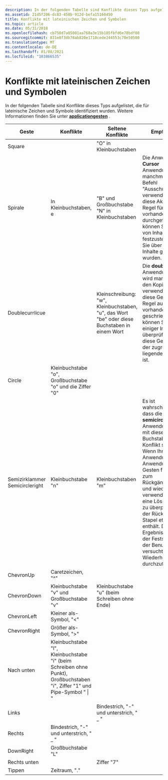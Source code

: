 ```yaml
---
description: In der folgenden Tabelle sind Konflikte dieses Typs aufgelistet, die für lateinische Zeichen und Symbole identifiziert wurden.
ms.assetid: 21d5f206-dc83-458b-912d-befa15160450
title: Konflikte mit lateinischen Zeichen und Symbolen
ms.topic: article
ms.date: 05/31/2018
ms.openlocfilehash: cb758d7a05001aa768a3e15b185fbfd6e78bdf08
ms.sourcegitcommit: 831e8f3db78ab820e1710cede244553c70e50500
ms.translationtype: MT
ms.contentlocale: de-DE
ms.lasthandoff: 01/08/2021
ms.locfileid: "103866535"
---
```

# <a name="conflicts-with-latin-characters-and-symbols"></a>Konflikte mit lateinischen Zeichen und Symbolen

In der folgenden Tabelle sind Konflikte dieses Typs aufgelistet, die für lateinische Zeichen und Symbole identifiziert wurden. Weitere Informationen finden Sie unter [**applicationgesten**](/windows/desktop/api/msinkaut/ne-msinkaut-inkapplicationgesture) .



| Geste                                              | Konflikte                                                                                                                  | Seltene Konflikte                                                                                     | Empfehlung                                                                                                                                                                                                                                                                                                                              |
|------------------------------------------------------|----------------------------------------------------------------------------------------------------------------------------|----------------------------------------------------------------------------------------------------|---------------------------------------------------------------------------------------------------------------------------------------------------------------------------------------------------------------------------------------------------------------------------------------------------------------------------------------------|
| Square<br/>                                    |                                                                                                                            | "O" in Kleinbuchstaben<br/>                                                                          |                                                                                                                                                                                                                                                                                                                                             |
| Spirale<br/>                                  | In Kleinbuchstaben, e<br/>                                                                                            | "B" und Großbuchstabe "N" in Kleinbuchstaben<br/>                                               | Die Anwendung " **Cursor** Anwendung" wird manchmal für einen Befehl "Ausschneiden" verwendet. Da diese Aktion in der Regel für vorhandene Inhalte durchgeführt wird, können Sie anhand von Inhalten festzustellen, ob Sie über einige Inhalte geschrieben wurden.<br/>                                                                            |
| Doublecurrlicue<br/>                            |                                                                                                                            | Kleinschreibung: "w", Kleinbuchstaben, "u", das Wort "be" oder diese Buchstaben in einem Wort<br/> | Die **doublecursor**-Anwendungs Geste wird manchmal für den Kopier Befehl verwendet. Da diese Geste in der Regel auf vorhandene Inhalte geschrieben wird, können Sie anhand einiger Inhalte überprüfen, ob diese Geste von der zugrunde liegenden Hand frei ist.<br/>                                                             |
| Circle<br/>                                    | Kleinbuchstabe "o", Großbuchstabe "o" und die Ziffer "0"<br/>                                                             |                                                                                                    |                                                                                                                                                                                                                                                                                                                                             |
| Semizirklammer<br/> Semicircleright<br/> | Kleinbuchstabe "n"<br/>                                                                                                  | Kleinbuchstaben "m"<br/>                                                                          | Es ist wahrscheinlicher, dass die **semicircleright**-Anwendungs Geste mit diesen Buchstaben in Konflikt steht.<br/> Wenn Ihre Anwendung diese Anwendungs Gesten für Befehle zum Rückgängigmachen und wiederholen verwendet, besteht eine Lösung darin, zu überprüfen, ob der Rückgängig-Stapel etwas enthält. Das Ergebnis hilft bei der Feststellung, ob der Benutzer versucht, eine Wiederholung durchzuführen.<br/> |
| ChevronUp<br/>                                 | Caretzeichen, "^"<br/>                                                                                                      |                                                                                                    |                                                                                                                                                                                                                                                                                                                                             |
| ChevronDown<br/>                               | Kleinbuchstabe "v" und Großbuchstabe "v"<br/>                                                                               | Kleinbuchstabe "u" (beim Schreiben ohne Ende)<br/>                                            |                                                                                                                                                                                                                                                                                                                                             |
| ChevronLeft<br/>                               | Kleiner als-Symbol, "<"<br/>                                                                                        |                                                                                                    |                                                                                                                                                                                                                                                                                                                                             |
| ChevronRight<br/>                              | Größer als-Symbol, ">"<br/>                                                                                     |                                                                                                    |                                                                                                                                                                                                                                                                                                                                             |
| Nach unten<br/>                                      | Kleinbuchstabe "l", Kleinbuchstabe "i" (beim Schreiben ohne Punkt), Großbuchstaben "i", Ziffer "1" und Pipe-Symbol " \| "<br/> |                                                                                                    |                                                                                                                                                                                                                                                                                                                                             |
| Links<br/>                                      |                                                                                                                            | Bindestrich, "-" und unterstrich, " \_ "<br/>                                                         |                                                                                                                                                                                                                                                                                                                                             |
| Rechts<br/>                                     | Bindestrich, "-" und unterstrich, " \_ "<br/>                                                                                 |                                                                                                    |                                                                                                                                                                                                                                                                                                                                             |
| DownRight<br/>                                 | Großbuchstabe "L"<br/>                                                                                                  |                                                                                                    |                                                                                                                                                                                                                                                                                                                                             |
| Rechts unten<br/>                                 |                                                                                                                            | Ziffer "7"<br/>                                                                             |                                                                                                                                                                                                                                                                                                                                             |
| Tippen<br/>                                       | Zeitraum, "."<br/>                                                                                                     |                                                                                                    |                                                                                                                                                                                                                                                                                                                                             |



 

 

 




